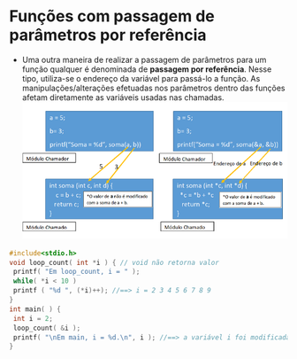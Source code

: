 # Funções com passagem de parâmetros por referência
+ Uma outra maneira de realizar a passagem de parâmetros para um função qualquer é denominada de <b>passagem por referência</b>. Nesse tipo, utiliza-se o endereço da variável para passá-lo a função. As manipulações/alterações efetuadas nos parâmetros dentro das funções afetam diretamente as variáveis usadas nas chamadas.
 ![programa](/markdowns/referencia.png)
``` C runnable
#include<stdio.h>
void loop_count( int *i ) { // void não retorna valor
 printf( "Em loop_count, i = " );
 while( *i < 10 )
 printf ( "%d ", (*i)++); //==> i = 2 3 4 5 6 7 8 9
}
int main( ) {
 int i = 2;
 loop_count( &i );
 printf( "\nEm main, i = %d.\n", i ); //==> a variável i foi modificada na funç~so i = 10.
}
```
